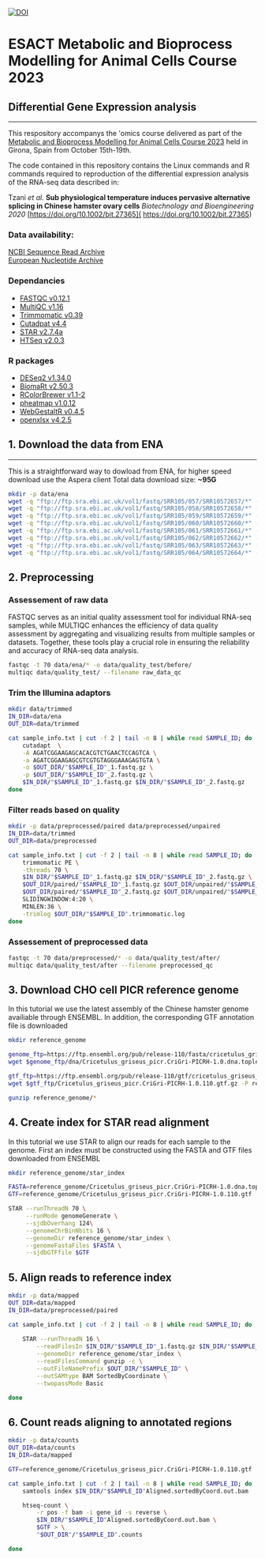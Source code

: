 [![DOI](https://zenodo.org/badge/225317346.svg)](https://zenodo.org/badge/latestdoi/225317346)

# ESACT Metabolic and Bioprocess Modelling for Animal Cells Course 2023

## Differential Gene Expression analysis

---
This respository accompanys the 'omics course delivered as part of the [Metabolic and Bioprocess Modelling for Animal Cells Course 2023](https://esact.org/metabolic-and-bioprocess-modelling-for-animal-cells-course-2023-new/#:~:text=Oct%2015%2D19%2C%202023&text=This%20is%20an%20introductory%20course,Flux%20balance%20analysis) held in Girona, Spain from October 15th-19th.

The code contained in this repository contains the Linux commands and R commands required to reproduction of the differential expression analysis of the RNA-seq data described in: 

Tzani *et al.* **Sub physiological temperature induces pervasive alternative splicing in Chinese hamster ovary cells**
*Biotechnology and Bioengineering 2020* [https://doi.org/10.1002/bit.27365]( https://doi.org/10.1002/bit.27365)

### Data availability:
[NCBI Sequence Read Archive](https://www.ncbi.nlm.nih.gov/bioproject/PRJNA593052/)  
[European Nucleotide Archive](https://www.ebi.ac.uk/ena/browser/view/PRJNA593052)

### Dependancies

- [FASTQC v0.12.1](https://www.bioinformatics.babraham.ac.uk/projects/fastqc/)
- [MultiQC v1.16](https://multiqc.info)
- [Trimmomatic v0.39](http://www.usadellab.org/cms/?page=trimmomatic)
- [Cutadpat v4.4](https://cutadapt.readthedocs.io/en/stable/)
- [STAR v2.7.4a](https://github.com/alexdobin/STAR)
- [HTSeq v2.0.3](https://htseq.readthedocs.io)

### R packages 

- [DESeq2 v1.34.0](https://bioconductor.org/packages/release/bioc/html/DESeq2.html)
- [BiomaRt v2.50.3](https://bioconductor.org/packages/release/bioc/html/biomaRt.html)
- [RColorBrewer v1.1-2](https://cran.r-project.org/web/packages/RColorBrewer/index.html)
- [pheatmap v1.0.12](https://cran.r-project.org/web/packages/pheatmap/index.html)
- [WebGestaltR v0.4.5](https://cran.r-project.org/web/packages/WebGestaltR/index.html)
- [openxlsx v4.2.5](https://cran.r-project.org/web/packages/openxlsx/index.html)

## 1.  Download the data from ENA

---

This is a straightforward way to dowload from ENA, for higher speed download use the Aspera client
Total data download size: **~95G**

```bash
mkdir -p data/ena
wget -q "ftp://ftp.sra.ebi.ac.uk/vol1/fastq/SRR105/057/SRR10572657/*" -P data/ena 
wget -q "ftp://ftp.sra.ebi.ac.uk/vol1/fastq/SRR105/058/SRR10572658/*" -P data/ena
wget -q "ftp://ftp.sra.ebi.ac.uk/vol1/fastq/SRR105/059/SRR10572659/*" -P data/ena 
wget -q "ftp://ftp.sra.ebi.ac.uk/vol1/fastq/SRR105/060/SRR10572660/*" -P data/ena 
wget -q "ftp://ftp.sra.ebi.ac.uk/vol1/fastq/SRR105/061/SRR10572661/*" -P data/ena 
wget -q "ftp://ftp.sra.ebi.ac.uk/vol1/fastq/SRR105/062/SRR10572662/*" -P data/ena 
wget -q "ftp://ftp.sra.ebi.ac.uk/vol1/fastq/SRR105/063/SRR10572663/*" -P data/ena 
wget -q "ftp://ftp.sra.ebi.ac.uk/vol1/fastq/SRR105/064/SRR10572664/*" -P data/ena
```

## 2. Preprocessing

### Assessement of raw data
FASTQC serves as an initial quality assessment tool for individual RNA-seq samples, while MULTIQC enhances the efficiency of data quality assessment by aggregating and visualizing results from multiple samples or datasets. Together, these tools play a crucial role in ensuring the reliability and accuracy of RNA-seq data analysis.


```bash
fastqc -t 70 data/ena/* -o data/quality_test/before/
multiqc data/quality_test/ --filename raw_data_qc
```

### Trim the Illumina adaptors

```bash
mkdir data/trimmed
IN_DIR=data/ena
OUT_DIR=data/trimmed

cat sample_info.txt | cut -f 2 | tail -n 8 | while read SAMPLE_ID; do
    cutadapt  \
    -A AGATCGGAAGAGCACACGTCTGAACTCCAGTCA \
    -a AGATCGGAAGAGCGTCGTGTAGGGAAAGAGTGTA \
    -o $OUT_DIR/"$SAMPLE_ID"_1.fastq.gz \
    -p $OUT_DIR/"$SAMPLE_ID"_2.fastq.gz \
    $IN_DIR/"$SAMPLE_ID"_1.fastq.gz $IN_DIR/"$SAMPLE_ID"_2.fastq.gz
done
```

### Filter reads based on quality

```bash
mkdir -p data/preprocessed/paired data/preprocessed/unpaired
IN_DIR=data/trimmed
OUT_DIR=data/preprocessed

cat sample_info.txt | cut -f 2 | tail -n 8 | while read SAMPLE_ID; do
    trimmomatic PE \
    -threads 70 \
    $IN_DIR/"$SAMPLE_ID"_1.fastq.gz $IN_DIR/"$SAMPLE_ID"_2.fastq.gz \
    $OUT_DIR/paired/"$SAMPLE_ID"_1.fastq.gz $OUT_DIR/unpaired/"$SAMPLE_ID"_1.fastq.gz \
    $OUT_DIR/paired/"$SAMPLE_ID"_2.fastq.gz $OUT_DIR/unpaired/"$SAMPLE_ID"_2.fastq.gz \
    SLIDINGWINDOW:4:20 \
    MINLEN:36 \
    -trimlog $OUT_DIR/"$SAMPLE_ID".trimmomatic.log
done
```

### Assessement of preprocessed data

```bash
fastqc -t 70 data/preprocessed/* -o data/quality_test/after/
multiqc data/quality_test/after --filename preprocessed_qc
```

## 3. Download CHO cell PICR reference genome

In this tutorial we use the latest assembly of the Chinese hamster genome availiable through ENSEMBL. In addition, the corresponding GTF annotation file is downloaded

```bash
mkdir reference_genome

genome_ftp=https://ftp.ensembl.org/pub/release-110/fasta/cricetulus_griseus_picr/
wget $genome_ftp/dna/Cricetulus_griseus_picr.CriGri-PICRH-1.0.dna.toplevel.fa.gz -P reference_genome

gtf_ftp=https://ftp.ensembl.org/pub/release-110/gtf/cricetulus_griseus_picr
wget $gtf_ftp/Cricetulus_griseus_picr.CriGri-PICRH-1.0.110.gtf.gz -P reference_genome

gunzip reference_genome/*
```


## 4. Create index for STAR read alignment

In this tutorial we use STAR to align our reads for each sample to the genome. First an index must be constructed using the FASTA and GTF files downloaded from ENSEMBL

```bash
mkdir reference_genome/star_index

FASTA=reference_genome/Cricetulus_griseus_picr.CriGri-PICRH-1.0.dna.toplevel.fa
GTF=reference_genome/Cricetulus_griseus_picr.CriGri-PICRH-1.0.110.gtf

STAR --runThreadN 70 \
     --runMode genomeGenerate \
     --sjdbOverhang 124\
     --genomeChrBinNbits 16 \
     --genomeDir reference_genome/star_index \
     --genomeFastaFiles $FASTA \
     --sjdbGTFfile $GTF
```

## 5. Align reads to reference index

```bash
mkdir -p data/mapped
OUT_DIR=data/mapped
IN_DIR=data/preprocessed/paired

cat sample_info.txt | cut -f 2 | tail -n 8 | while read SAMPLE_ID; do
    
    STAR --runThreadN 16 \
        --readFilesIn $IN_DIR/"$SAMPLE_ID"_1.fastq.gz $IN_DIR/"$SAMPLE_ID"_2.fastq.gz \
        --genomeDir reference_genome/star_index \
        --readFilesCommand gunzip -c \
        --outFileNamePrefix $OUT_DIR/"$SAMPLE_ID" \
        --outSAMtype BAM SortedByCoordinate \
        --twopassMode Basic

done
```

## 6. Count reads aligning to annotated regions

```bash
mkdir -p data/counts
OUT_DIR=data/counts
IN_DIR=data/mapped

GTF=reference_genome/Cricetulus_griseus_picr.CriGri-PICRH-1.0.110.gtf

cat sample_info.txt | cut -f 2 | tail -n 8 | while read SAMPLE_ID; do
    samtools index $IN_DIR/"$SAMPLE_ID"Aligned.sortedByCoord.out.bam

    htseq-count \
        -r pos -f bam -i gene_id -s reverse \
        $IN_DIR/"$SAMPLE_ID"Aligned.sortedByCoord.out.bam \
        $GTF > \
        "$OUT_DIR"/"$SAMPLE_ID".counts

done
```
